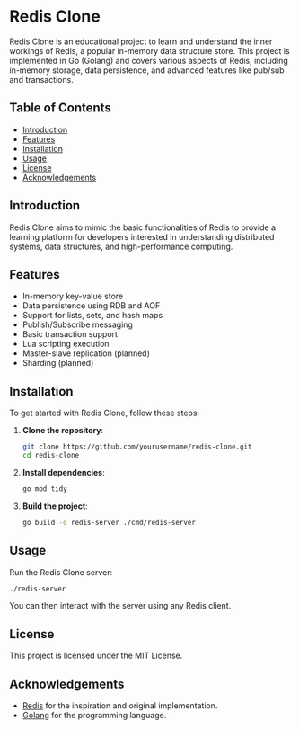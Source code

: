 # Redis Clone

Redis Clone is an educational project to learn and understand the inner workings of Redis, a popular in-memory data structure store. This project is implemented in Go (Golang) and covers various aspects of Redis, including in-memory storage, data persistence, and advanced features like pub/sub and transactions.

## Table of Contents
- [Introduction](#introduction)
- [Features](#features)
- [Installation](#installation)
- [Usage](#usage)
- [License](#license)
- [Acknowledgements](#acknowledgements)

## Introduction
Redis Clone aims to mimic the basic functionalities of Redis to provide a learning platform for developers interested in understanding distributed systems, data structures, and high-performance computing.

## Features
- In-memory key-value store
- Data persistence using RDB and AOF
- Support for lists, sets, and hash maps
- Publish/Subscribe messaging
- Basic transaction support
- Lua scripting execution
- Master-slave replication (planned)
- Sharding (planned)

## Installation
To get started with Redis Clone, follow these steps:

1. **Clone the repository**:
    ```bash
    git clone https://github.com/yourusername/redis-clone.git
    cd redis-clone
    ```

2. **Install dependencies**:
    ```bash
    go mod tidy
    ```

3. **Build the project**:
    ```bash
    go build -o redis-server ./cmd/redis-server
    ```

## Usage
Run the Redis Clone server:

```bash
./redis-server
```
You can then interact with the server using any Redis client.

## License
This project is licensed under the MIT License.

## Acknowledgements
- [Redis](https://redis.io/documentation) for the inspiration and original implementation.
- [Golang](https://golang.org/) for the programming language.
